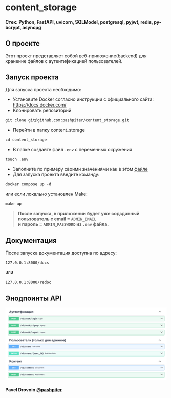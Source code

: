 # content_storage

#### Стек: Python, FastAPI, uvicorn, SQLModel, postgresql, pyjwt, redis, py-bcrypt, asyncpg

## О проекте
Этот проект представляет собой веб-приложение(backend) для хранение файлов с аутентификацией пользователей.

## Запуск проекта

Для запуска проекта необходимо: 
* Установите Docker согласно инструкции с официального сайта: https://docs.docker.com/
* Клонировать репозиторий
```
git clone git@github.com:pashpiter/content_storage.git
```
* Перейти в папку content_storage
```
cd content_storage
```
* В папке создайте файл `.env` с переменных окружения
```
touch .env
```
* Заполните по примеру своими значениями как в этом [файле](example.env)
* Для запуска проекта введите команду:
```
docker compose up -d
```
или если локально установлен Make:
```
make up
```
> **После запуска, в приложении будет уже содзданный пользователь с email = `ADMIN_EMAIL` \
и пароль = `ADMIN_PASSWORD` из `.env` файла.**
## Документация
После запуска документация доступна по адресу:
```
127.0.0.1:8000/docs
```
или
```
127.0.0.1:8000/redoc
```
## Энодпоинты API
![](docs/endpoints.png)

#### Pavel Drovnin [@pashpiter](http://t.me/pashpiter)